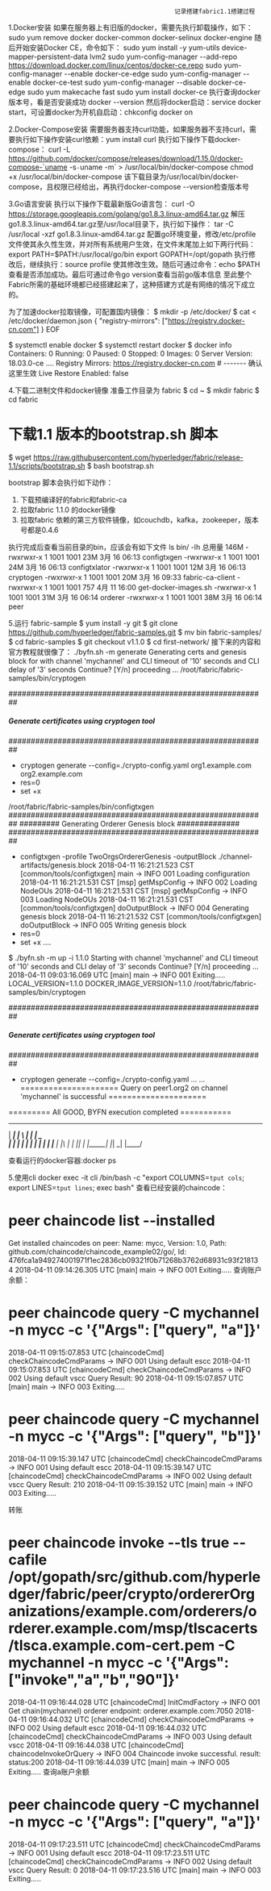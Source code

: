                                                   记录搭建fabric1.1搭建过程
1.Docker安装
如果在服务器上有旧版的docker，需要先执行卸载操作，如下：                                                                                     
sudo yum remove docker  docker-common  docker-selinux  docker-engine
随后开始安装Docker CE，命令如下：
sudo yum install -y yum-utils device-mapper-persistent-data lvm2
sudo yum-config-manager --add-repo https://download.docker.com/linux/centos/docker-ce.repo
sudo yum-config-manager --enable docker-ce-edge
sudo yum-config-manager --enable docker-ce-test
sudo yum-config-manager --disable docker-ce-edge
sudo yum makecache fast
sudo yum install docker-ce
执行查询docker版本号，看是否安装成功
docker --version
然后将docker启动：service docker start，可设置docker为开机自启动：chkconfig docker on

2.Docker-Compose安装
需要服务器支持curl功能，如果服务器不支持curl，需要执行如下操作安装curl依赖：yum install curl
执行如下操作下载docker-compose：
curl -L https://github.com/docker/compose/releases/download/1.15.0/docker-compose-`uname -s`-`uname -m` > /usr/local/bin/docker-compose
chmod +x /usr/local/bin/docker-compose
该下载目录为/usr/local/bin/docker-compose，且权限已经给出，再执行docker-compose --version检查版本号

3.Go语言安装
执行以下操作下载最新版Go语言包：
curl -O https://storage.googleapis.com/golang/go1.8.3.linux-amd64.tar.gz
解压go1.8.3.linux-amd64.tar.gz至/usr/local目录下，执行如下操作：
tar -C /usr/local -xzf go1.8.3.linux-amd64.tar.gz
配置go环境变量，修改/etc/profile文件使其永久性生效，并对所有系统用户生效，在文件末尾加上如下两行代码：
export PATH=$PATH:/usr/local/go/bin
export GOPATH=/opt/gopath
执行修改后，继续执行：source profile 使其修改生效。随后可通过命令：echo $PATH 查看是否添加成功。最后可通过命令go version查看当前go版本信息
至此整个Fabric所需的基础环境都已经搭建起来了，这种搭建方式是有网络的情况下成立的。

为了加速docker拉取镜像，可配置国内镜像：
$ mkdir -p /etc/docker/
$ cat <<EOF > /etc/docker/daemon.json
{
  "registry-mirrors": ["https://registry.docker-cn.com"]
}
EOF

$ systemctl enable docker
$ systemctl restart docker
$ docker info
Containers: 0
 Running: 0
 Paused: 0
 Stopped: 0
Images: 0
Server Version: 18.03.0-ce
....
Registry Mirrors:
 https://registry.docker-cn.com  # ------- 确认这里生效
Live Restore Enabled: false

4.下载二进制文件和docker镜像
准备工作目录为 fabric
$ cd ~
$ mkdir fabric
$ cd fabric
# 下载1.1 版本的bootstrap.sh 脚本
$ wget https://raw.githubusercontent.com/hyperledger/fabric/release-1.1/scripts/bootstrap.sh
$ bash bootstrap.sh

bootstrap 脚本会执行如下动作：
1. 下载预编译好的fabric和fabric-ca
2. 拉取fabric 1.1.0 的docker镜像
3. 拉取fabric 依赖的第三方软件镜像，如couchdb，kafka，zookeeper，版本号都是0.4.6

执行完成后查看当前目录的bin，应该会有如下文件
ls bin/ -lh
总用量 146M
-rwxrwxr-x 1 1001 1001 23M 3月  16 06:13 configtxgen
-rwxrwxr-x 1 1001 1001 24M 3月  16 06:13 configtxlator
-rwxrwxr-x 1 1001 1001 12M 3月  16 06:13 cryptogen
-rwxrwxr-x 1 1001 1001 20M 3月  16 09:33 fabric-ca-client
-rwxrwxr-x 1 1001 1001 757 4月  11 16:00 get-docker-images.sh
-rwxrwxr-x 1 1001 1001 31M 3月  16 06:14 orderer
-rwxrwxr-x 1 1001 1001 38M 3月  16 06:14 peer

5.运行 fabric-sample
$ yum install -y git
$ git clone https://github.com/hyperledger/fabric-samples.git
$ mv bin fabric-samples/
$ cd fabric-samples
$ git checkout v1.1.0
$ cd first-network/
接下来的内容和官方教程就很像了：
./byfn.sh -m generate
Generating certs and genesis block for with channel 'mychannel' and CLI timeout of '10' seconds and CLI delay of '3' seconds
Continue? [Y/n]
proceeding ...
/root/fabric/fabric-samples/bin/cryptogen

##########################################################
##### Generate certificates using cryptogen tool #########
##########################################################
+ cryptogen generate --config=./crypto-config.yaml
org1.example.com
org2.example.com
+ res=0
+ set +x

/root/fabric/fabric-samples/bin/configtxgen
##########################################################
#########  Generating Orderer Genesis block ##############
##########################################################
+ configtxgen -profile TwoOrgsOrdererGenesis -outputBlock ./channel-artifacts/genesis.block
2018-04-11 16:21:21.523 CST [common/tools/configtxgen] main -> INFO 001 Loading configuration
2018-04-11 16:21:21.531 CST [msp] getMspConfig -> INFO 002 Loading NodeOUs
2018-04-11 16:21:21.531 CST [msp] getMspConfig -> INFO 003 Loading NodeOUs
2018-04-11 16:21:21.531 CST [common/tools/configtxgen] doOutputBlock -> INFO 004 Generating genesis block
2018-04-11 16:21:21.532 CST [common/tools/configtxgen] doOutputBlock -> INFO 005 Writing genesis block
+ res=0
+ set +x
....

$ ./byfn.sh -m up -i 1.1.0
Starting with channel 'mychannel' and CLI timeout of '10' seconds and CLI delay of '3' seconds
Continue? [Y/n]
proceeding ...
2018-04-11 09:03:16.069 UTC [main] main -> INFO 001 Exiting.....
LOCAL_VERSION=1.1.0
DOCKER_IMAGE_VERSION=1.1.0
/root/fabric/fabric-samples/bin/cryptogen

##########################################################
##### Generate certificates using cryptogen tool #########
##########################################################
+ cryptogen generate --config=./crypto-config.yaml
...
...
===================== Query on peer1.org2 on channel 'mychannel' is successful =====================

========= All GOOD, BYFN execution completed ===========


 _____   _   _   ____
| ____| | \ | | |  _ \
|  _|   |  \| | | | | |
| |___  | |\  | | |_| |
|_____| |_| \_| |____/

查看运行的docker容器:docker ps

5.使用cli
docker exec -it cli /bin/bash -c "export COLUMNS=`tput cols`; export LINES=`tput lines`; exec bash"
查看已经安装的chaincode：
# peer chaincode list --installed
Get installed chaincodes on peer:
Name: mycc, Version: 1.0, Path: github.com/chaincode/chaincode_example02/go/, Id: 476fca1a949274001971f1ec2836cb09321f0b71268b3762d68931c93f218134
2018-04-11 09:14:26.305 UTC [main] main -> INFO 001 Exiting.....
查询账户余额：
# peer chaincode query -C mychannel -n mycc -c '{"Args": ["query", "a"]}'
2018-04-11 09:15:07.853 UTC [chaincodeCmd] checkChaincodeCmdParams -> INFO 001 Using default escc
2018-04-11 09:15:07.853 UTC [chaincodeCmd] checkChaincodeCmdParams -> INFO 002 Using default vscc
Query Result: 90
2018-04-11 09:15:07.857 UTC [main] main -> INFO 003 Exiting.....

# peer chaincode query -C mychannel -n mycc -c '{"Args": ["query", "b"]}'
2018-04-11 09:15:39.147 UTC [chaincodeCmd] checkChaincodeCmdParams -> INFO 001 Using default escc
2018-04-11 09:15:39.147 UTC [chaincodeCmd] checkChaincodeCmdParams -> INFO 002 Using default vscc
Query Result: 210
2018-04-11 09:15:39.152 UTC [main] main -> INFO 003 Exiting.....

转账
# peer chaincode invoke   --tls true --cafile /opt/gopath/src/github.com/hyperledger/fabric/peer/crypto/ordererOrganizations/example.com/orderers/orderer.example.com/msp/tlscacerts/tlsca.example.com-cert.pem  -C mychannel -n mycc -c '{"Args":["invoke","a","b","90"]}'
2018-04-11 09:16:44.028 UTC [chaincodeCmd] InitCmdFactory -> INFO 001 Get chain(mychannel) orderer endpoint: orderer.example.com:7050
2018-04-11 09:16:44.032 UTC [chaincodeCmd] checkChaincodeCmdParams -> INFO 002 Using default escc
2018-04-11 09:16:44.032 UTC [chaincodeCmd] checkChaincodeCmdParams -> INFO 003 Using default vscc
2018-04-11 09:16:44.038 UTC [chaincodeCmd] chaincodeInvokeOrQuery -> INFO 004 Chaincode invoke successful. result: status:200
2018-04-11 09:16:44.039 UTC [main] main -> INFO 005 Exiting.....
查询a账户余额
# peer chaincode query -C mychannel -n mycc -c '{"Args": ["query", "a"]}'
2018-04-11 09:17:23.511 UTC [chaincodeCmd] checkChaincodeCmdParams -> INFO 001 Using default escc
2018-04-11 09:17:23.511 UTC [chaincodeCmd] checkChaincodeCmdParams -> INFO 002 Using default vscc
Query Result: 0
2018-04-11 09:17:23.516 UTC [main] main -> INFO 003 Exiting.....
